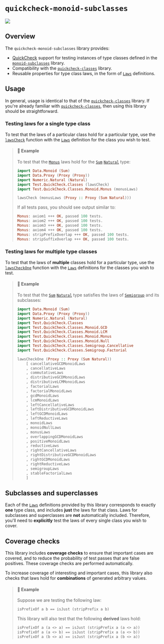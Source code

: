 # `quickcheck-monoid-subclasses`

<a href="http://jonathanknowles.net/quickcheck-monoid-subclasses/"><img src="https://img.shields.io/badge/API-Documentation-green" /></a>

## Overview

The `quickcheck-monoid-subclasses` library provides:
- [QuickCheck](https://hackage.haskell.org/package/QuickCheck) support for testing instances of type classes defined in the [`monoid-subclasses`](https://hackage.haskell.org/package/monoid-subclasses) library.
- Compatibility with the [`quickcheck-classes`](https://hackage.haskell.org/package/quickcheck-classes) library.
- Reusable properties for type class laws, in the form of [`Laws`](https://hackage.haskell.org/package/quickcheck-classes/docs/Test-QuickCheck-Classes.html#t:Laws) definitions.

## Usage

In general, usage is identical to that of the [`quickcheck-classes`](https://hackage.haskell.org/package/quickcheck-classes) library. If you're already familiar with [`quickcheck-classes`](https://hackage.haskell.org/package/quickcheck-classes), then using this library should be straightforward.

### Testing laws for a single type class

To test that the laws of a particular class hold for a particular type, use the [`lawsCheck`](https://hackage.haskell.org/package/quickcheck-classes/docs/Test-QuickCheck-Classes.html#t:lawsCheck) function with the [`Laws`](https://hackage.haskell.org/package/quickcheck-classes/docs/Test-QuickCheck-Classes.html#t:Laws) definition for the class you wish to test.

> #### :stars: Example
>
> To test that the [`Monus`](https://hackage.haskell.org/package/monoid-subclasses/docs/Data-Monoid-Monus.html#t:Monus) laws hold for the [`Sum`](https://hackage.haskell.org/package/base/docs/Data-Monoid.html#t:Sum) [`Natural`](https://hackage.haskell.org/package/base/docs/Numeric-Natural.html#t:Natural) type:
>
> ```hs
> import Data.Monoid (Sum)
> import Data.Proxy (Proxy (Proxy))
> import Numeric.Natural (Natural)
> import Test.QuickCheck.Classes (lawsCheck)
> import Test.QuickCheck.Classes.Monoid.Monus (monusLaws)
>
> lawsCheck (monusLaws (Proxy :: Proxy (Sum Natural)))
> ```
>
> If all tests pass, you should see output similar to:
>
> ```hs
> Monus: axiom1 +++ OK, passed 100 tests.
> Monus: axiom2 +++ OK, passed 100 tests.
> Monus: axiom3 +++ OK, passed 100 tests.
> Monus: axiom4 +++ OK, passed 100 tests.
> Monus: stripPrefixOverlap +++ OK, passed 100 tests.
> Monus: stripSuffixOverlap +++ OK, passed 100 tests.
> ```

### Testing laws for multiple type classes

To test that the laws of __multiple__ classes hold for a particular type, use the [`lawsCheckOne`](https://hackage.haskell.org/package/quickcheck-classes/docs/Test-QuickCheck-Classes.html#t:lawsCheckOne) function with the [`Laws`](https://hackage.haskell.org/package/quickcheck-classes/docs/Test-QuickCheck-Classes.html#t:Laws) definitions for the classes you wish to test.

> #### :stars: Example
>
> To test that the [`Sum`](https://hackage.haskell.org/package/base/docs/Data-Monoid.html#t:Sum) [`Natural`](https://hackage.haskell.org/package/base/docs/Numeric-Natural.html#t:Natural) type satisfies the laws of [`Semigroup`](https://hackage.haskell.org/package/base/docs/Data-Semigroup.html#t:Semigroup) and its subclasses:
>
> ```hs
> import Data.Monoid (Sum)
> import Data.Proxy (Proxy (Proxy))
> import Numeric.Natural (Natural)
> import Test.QuickCheck.Classes
> import Test.QuickCheck.Classes.Monoid.GCD
> import Test.QuickCheck.Classes.Monoid.LCM
> import Test.QuickCheck.Classes.Monoid.Monus
> import Test.QuickCheck.Classes.Monoid.Null
> import Test.QuickCheck.Classes.Semigroup.Cancellative
> import Test.QuickCheck.Classes.Semigroup.Factorial
>
> lawsCheckOne (Proxy :: Proxy (Sum Natural))
>     [ cancellativeGCDMonoidLaws
>     , cancellativeLaws
>     , commutativeLaws
>     , distributiveGCDMonoidLaws
>     , distributiveLCMMonoidLaws
>     , factorialLaws
>     , factorialMonoidLaws
>     , gcdMonoidLaws
>     , lcmMonoidLaws
>     , leftCancellativeLaws
>     , leftDistributiveGCDMonoidLaws
>     , leftGCDMonoidLaws
>     , leftReductiveLaws
>     , monoidLaws
>     , monoidNullLaws
>     , monusLaws
>     , overlappingGCDMonoidLaws
>     , positiveMonoidLaws
>     , reductiveLaws
>     , rightCancellativeLaws
>     , rightDistributiveGCDMonoidLaws
>     , rightGCDMonoidLaws
>     , rightReductiveLaws
>     , semigroupLaws
>     , stableFactorialLaws
>     ]
> ```

## Subclasses and superclasses

Each of the [`Laws`](https://hackage.haskell.org/package/quickcheck-classes/docs/Test-QuickCheck-Classes.html#t:Laws) definitions provided by this library corresponds to exactly __one__ type class, and includes __just__ the laws for that class. Laws for subclasses and superclasses are __not__ automatically included. Therefore, you'll need to __explicitly__ test the laws of every single class you wish to cover.

## Coverage checks

This library includes __coverage checks__ to ensure that important cases are covered, and to reduce the probability of test passes that are false positives. These coverage checks are performed automatically.

To increase coverage of interesting and important cases, this library also checks that laws hold for __combinations__ of generated arbitrary values.

> #### :stars: Example
>
> Suppose we are testing the following law:
>
> ```hs
> isPrefixOf a b == isJust (stripPrefix a b)
> ```
>
> This library will also test that the following __derived__ laws hold:
>
> ```hs
> isPrefixOf a (a <> a) == isJust (stripPrefix a (a <> a))
> isPrefixOf a (a <> b) == isJust (stripPrefix a (a <> b))
> isPrefixOf a (b <> a) == isJust (stripPrefix a (b <> a))
> ```
